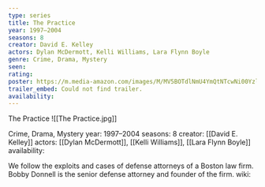 ```yaml
---
type: series
title: The Practice
year: 1997–2004
seasons: 8
creator: David E. Kelley
actors: Dylan McDermott, Kelli Williams, Lara Flynn Boyle
genre: Crime, Drama, Mystery
seen:
rating: 
poster: https://m.media-amazon.com/images/M/MV5BOTdlNmU4YmQtNTcwNi00YzljLWIyYTEtYzc1ZTg0NDFiMGVkXkEyXkFqcGdeQXVyMTE1MTYxMzk2._V1_SX300.jpg
trailer_embed: Could not find trailer.
availability:
---
```

The Practice
![[The Practice.jpg]]

Crime, Drama, Mystery
year: 1997–2004
seasons: 8
creator: [[David E. Kelley]]
actors: [[Dylan McDermott]], [[Kelli Williams]], [[Lara Flynn Boyle]]
availability:

We follow the exploits and cases of defense attorneys of a Boston law firm. Bobby Donnell is the senior defense attorney and founder of the firm.
wiki: 


